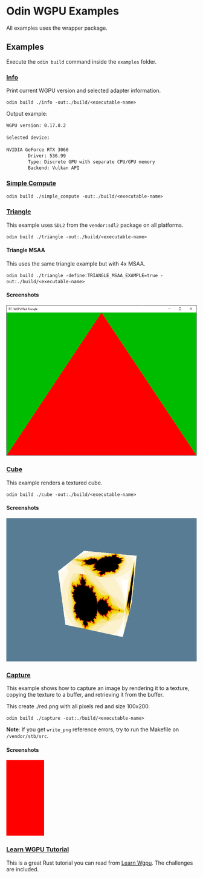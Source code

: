 # Odin WGPU Examples

All examples uses the wrapper package.

## Examples

Execute the `odin build` command inside the `examples` folder.

### [Info](./info/info.odin)

Print current WGPU version and selected adapter information.

```shell
odin build ./info -out:./build/<executable-name>
```

Output example:

```shell
WGPU version: 0.17.0.2

Selected device:

NVIDIA GeForce RTX 3060
        Driver: 536.99
        Type: Discrete GPU with separate CPU/GPU memory
        Backend: Vulkan API
```

### [Simple Compute](./simple_compute/simple_compute.odin)

```shell
odin build ./simple_compute -out:./build/<executable-name>
```

### [Triangle](./triangle/triangle.odin)

This example uses `SDL2` from the `vendor:sdl2` package on all platforms.

```shell
odin build ./triangle -out:./build/<executable-name>
```

#### Triangle MSAA

This uses the same triangle example but with 4x MSAA.

```shell
odin build ./triangle -define:TRIANGLE_MSAA_EXAMPLE=true -out:./build/<executable-name>
```

#### Screenshots

![Triangle 4x MSAA](./triangle/triangle_msaa.png)

### [Cube](./cube/cube.odin)

This example renders a textured cube.

```shell
odin build ./cube -out:./build/<executable-name>
```

#### Screenshots

![Textured Cube](./cube/cube.png)

### [Capture](./capture/capture.odin)

This example shows how to capture an image by rendering it to a texture, copying the texture to a buffer, and retrieving it from the buffer.

This create ./red.png with all pixels red and size 100x200.

```shell
odin build ./capture -out:./build/<executable-name>
```

**Note**: If you get `write_png` reference errors, try to run the Makefile on `/vendor/stb/src`.

#### Screenshots

![Capture](./capture/red.png)

### [Learn WGPU Tutorial](./learn_wgpu)

This is a great Rust tutorial you can read from [Learn Wgpu](https://sotrh.github.io/learn-wgpu/#what-is-wgpu). The challenges are included.
